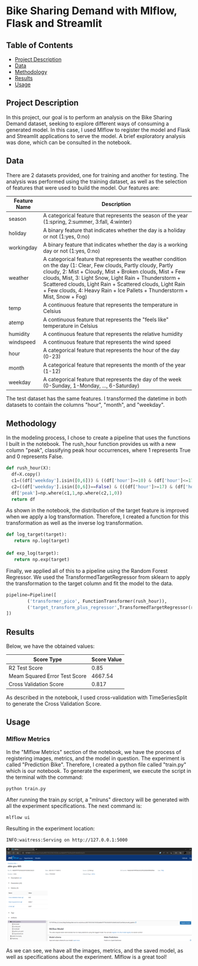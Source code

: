 # Bike Sharing Demand with Mlflow, Flask and Streamlit

## Table of Contents

- [Project Description](#project-description)
- [Data](#data)
- [Methodology](#methodology)
- [Results](#results)
- [Usage](#usage)

## Project Description

In this project, our goal is to perform an analysis on the Bike Sharing Demand dataset, seeking to explore different ways of consuming a generated model. In this case, I used Mlflow to register the model and Flask and Streamlit applications to serve the model. A brief exploratory analysis was done, which can be consulted in the notebook.

## Data

There are 2 datasets provided, one for training and another for testing. The analysis was performed using the training dataset, as well as the selection of features that were used to build the model. Our features are:

| Feature Name | Description |
| --- | --- |
| season | A categorical feature that represents the season of the year (1:spring, 2:summer, 3:fall, 4:winter) |
| holiday | A binary feature that indicates whether the day is a holiday or not (1:yes, 0:no) |
| workingday | A binary feature that indicates whether the day is a working day or not (1:yes, 0:no) |
| weather | A categorical feature that represents the weather condition on the day (1: Clear, Few clouds, Partly cloudy, Partly cloudy, 2: Mist + Cloudy, Mist + Broken clouds, Mist + Few clouds, Mist, 3: Light Snow, Light Rain + Thunderstorm + Scattered clouds, Light Rain + Scattered clouds, Light Rain + Few clouds, 4: Heavy Rain + Ice Pallets + Thunderstorm + Mist, Snow + Fog) |
| temp | A continuous feature that represents the temperature in Celsius |
| atemp | A continuous feature that represents the "feels like" temperature in Celsius |
| humidity | A continuous feature that represents the relative humidity |
| windspeed | A continuous feature that represents the wind speed |
| hour | A categorical feature that represents the hour of the day (0-23) |
| month | A categorical feature that represents the month of the year (1-12) |
| weekday | A categorical feature that represents the day of the week (0-Sunday, 1-Monday, ..., 6-Saturday) |

The test dataset has the same features. I transformed the datetime in both datasets to contain the columns "hour", "month", and "weekday".

## Methodology

In the modeling process, I chose to create a pipeline that uses the functions I built in the notebook. The rush_hour function provides us with a new column "peak", classifying peak hour occurrences, where 1 represents True and 0 represents False.

```python
def rush_hour(X):
  df=X.copy()
  c1=((df['weekday'].isin([0,6])) & ((df['hour']>=10) & (df['hour']<=17)))
  c2=((df['weekday'].isin([0,6])==False) & (((df['hour']>=17) & (df['hour']<=19)) | (df['hour']==8)))
  df['peak']=np.where(c1,1,np.where(c2,1,0))
  return df
  ```
As shown in the notebook, the distribution of the target feature is improved when we apply a log transformation. Therefore, I created a function for this transformation as well as the inverse log transformation.
  ```python
  def log_target(target):
     return np.log(target)

  def exp_log(target):
     return np.exp(target)
   ```
Finally, we applied all of this to a pipeline using the Random Forest Regressor. We used the TransformedTargetRegressor from sklearn to apply the transformation to the target column and fit the model to the data.

  ```python
  pipeline=Pipeline([
          ('transformer_pico', FunctionTransformer(rush_hour)),
          ('target_transform_plus_regressor',TransformedTargetRegressor(regressor=RandomForestRegressor(),func=log_target,inverse_func=exp_log))
])
```

 
## Results

Below, we have the obtained values:

| Score Type | Score Value |
|------------|-------------|
| R2 Test Score | 0.85 |
|  Meam Squared Error Test Score | 4667.54 |
| Cross Validation Score | 0.817 |

As described in the notebook, I used cross-validation with TimeSeriesSplit to generate the Cross Validation Score.

## Usage

### Mlflow Metrics

In the "Mlflow Metrics" section of the notebook, we have the process of registering images, metrics, and the model in question. The experiment is called "Prediction Bike". Therefore, I created a python file called "train.py" which is our notebook. To generate the experiment, we execute the script in the terminal with the command:
```
python train.py
```
After running the train.py script, a "mlruns" directory will be generated with all the experiment specifications. The next command is:
```
mlflow ui
```
Resulting in the experiment location:
```
INFO:waitress:Serving on http://127.0.0.1:5000
```
![Mlflow Experiment](mlflowexperiment.PNG)

As we can see, we have all the images, metrics, and the saved model, as well as specifications about the experiment. Mlflow is a great tool!
